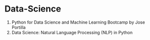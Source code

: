 # Data-Science

1. Python for Data Science and Machine Learning Bootcamp by Jose Portilla
2. Data Science: Natural Language Processing (NLP) in Python